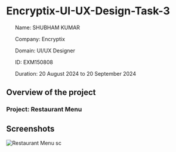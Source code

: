 # Encryptix-UI-UX-Design-Task-3

<ul>Name: SHUBHAM KUMAR</ul>
<ul>Company: Encryptix</ul>
<ul>Domain: UI/UX Designer</ul>
<ul>ID: EXM150808</ul>
<ul>Duration: 20 August 2024 to 20 September 2024</ul>

<h2>Overview of the project</h2>
<h3>Project: Restaurant Menu</h3>


<h2>Screenshots</h2>

![Restaurant Menu sc](https://github.com/user-attachments/assets/2043cba1-8b10-44e9-8c51-e1f460c86808)
